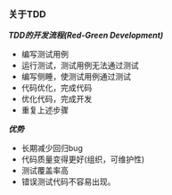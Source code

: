 ### 关于TDD

***TDD的开发流程(Red-Green Development)***

- 编写测试用例
- 运行测试，测试用例无法通过测试
- 编写侧睡，使测试用例通过测试
- 代码优化，完成代码
- 优化代码，完成开发
- 重复上述步骤

***优势***

- 长期减少回归bug
- 代码质量变得更好(组织，可维护性)
- 测试覆盖率高
- 错误测试代码不容易出现。